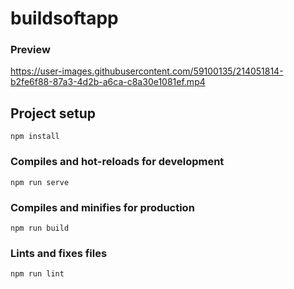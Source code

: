 # buildsoftapp

### Preview



https://user-images.githubusercontent.com/59100135/214051814-b2fe6f88-87a3-4d2b-a6ca-c8a30e1081ef.mp4



## Project setup
```
npm install
```

### Compiles and hot-reloads for development
```
npm run serve
```

### Compiles and minifies for production
```
npm run build
```

### Lints and fixes files
```
npm run lint
```

